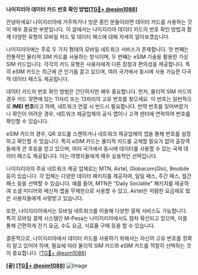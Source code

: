 **나이지리아 데이터 카드 번호 확인 방법[[TG💪+ @esim1088](https://t.me/s/esim1088)]**

안녕하세요! 나이지리아에 거주하거나 방문 중인 분들이라면 데이터 카드를 사용하는 것이 매우 중요한 부분입니다. 이 글에서는 나이지리아 데이터 카드의 번호 확인 방법과 함께 다양한 유형의 모바일 카드 및 데이터 패스에 대해 자세히 알아보겠습니다.

나이지리아에는 주로 두 가지 형태의 모바일 네트워크 서비스가 존재합니다. 첫 번째는 전통적인 물리적 SIM 카드를 사용하는 방식이며, 두 번째는 eSIM 기술을 활용한 가상 SIM 카드입니다. 각각의 카드 유형은 사용자에게 다른 장점과 편의성을 제공합니다. 특히 eSIM 카드는 최근에 큰 인기를 끌고 있으며, 여러 국가에서 동시에 사용 가능한 다국적 데이터 패스도 제공됩니다.

데이터 카드의 번호 확인 방법은 간단하지만 매우 중요합니다. 먼저, 물리적 SIM 카드의 경우 카드 뒷면에 있는 11자리 또는 13자리의 고유 번호를 찾으세요. 이 번호는 일반적으로 **IMEI 번호**라고 하며, 네트워크 연결 시 반드시 필요합니다. 만약 번호를 잊어버렸거나 확인이 어려운 경우, 네트워크 제공업체의 공식 앱이나 고객 센터에 연락하여 번호를 확인할 수 있습니다.

eSIM 카드의 경우, QR 코드를 스캔하거나 네트워크 제공업체의 앱을 통해 번호를 설정하고 확인할 수 있습니다. 특히 eSIM 카드는 물리적 카드를 교체할 필요가 없어 출장객들에게 큰 호응을 얻고 있으며, 여러 국가에서 동시에 데이터를 사용할 수 있는 국제 데이터 패스도 제공됩니다. 이는 여행자들에게 매우 실용적인 선택입니다.

나이지리아의 주요 네트워크 제공 업체로는 MTN, Airtel, Globacom(Glo), 9mobile 등이 있습니다. 각 업체는 다양한 데이터 패키지를 제공하며, 일일 패스, 주간 패스, 월간 패스 등을 선택할 수 있습니다. 예를 들어, MTN은 "Daily Socialite" 패키지를 제공하여 소셜 미디어와 메신저 앱을 무제한으로 사용할 수 있고, Airtel은 저렴한 요금제로 많은 사용자들에게 사랑받고 있습니다.

또한, 나이지리아에서는 모바일 네트워크를 이용해 다양한 결제 서비스도 가능합니다. 특히 모바일 결제 시스템인 M-Pesa는 나이지리아에서도 점차 확산되고 있으며, 이를 통해 간편하게 전기 요금, 수도 요금, 식료품 구매 등을 할 수 있습니다.

결론적으로, 나이지리아에서 데이터 카드를 사용하기 위해서는 자신의 고유 번호를 정확히 알고 있어야 하며, 필요에 따라 물리적 SIM 카드와 eSIM 카드를 적절히 선택하는 것이 중요합니다. [[TG💪+ @esim1088](https://t.me/s/esim1088)]

**[끝] [[TG💪+ @esim1088](https://t.me/s/esim1088)]**
![Image](https://i.postimg.cc/Y0z9fWf4/image.png)